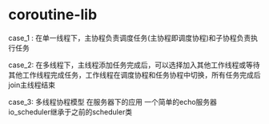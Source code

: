 # coroutine-lib
case_1 : 
在单一线程下，主协程负责调度任务(主协程即调度协程)和子协程负责执行任务

case_2: 
在多线程下，主线程添加任务完成后，可以选择加入其他工作线程或等待其他工作线程完成任务，工作线程在调度协程和任务协程中切换，所有任务完成后join主线程结束

case_3:
多线程协程模型 在服务器下的应用 一个简单的echo服务器
io_scheduler继承于之前的scheduler类
